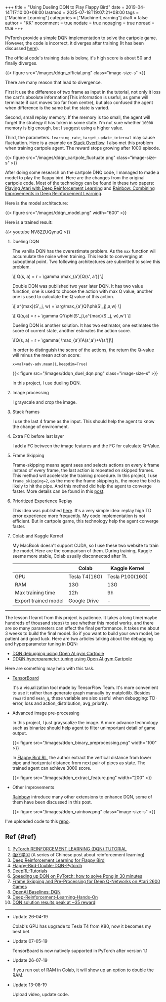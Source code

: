 +++
title = "Using Dueling DQN to Play Flappy Bird"
date = 2019-04-14T17:10:00+08:00
lastmod = 2025-07-18T19:07:21+08:00
tags = ["Machine Learning"]
categories = ["Machine-Learning"]
draft = false
author = "KK"
nocomment = true
nodate = true
nopaging = true
noread = true
+++

PyTorch provide a simple DQN implementation to solve the cartpole game. However, the code is incorrect, it diverges after training (It has been discussed [here](https://discuss.pytorch.org/t/dqn-example-from-pytorch-diverged/4123)).

The official code's training data is below, it's high score is about 50 and finally diverges.

{{< figure src="/images/ddqn_official.png" class="image-size-s" >}}

There are many reason that lead to divergence.

First it use the difference of two frame as input in the tutorial, not only it loss the cart's absolute information(This information is useful, as game will terminate if cart moves too far from centre), but also confused the agent when difference is the same but the state is varied.

Second, small replay memory. If the memory is too small, the agent will forget the strategy it has token in some state. I'm not sure whether `10000` memory is big enough, but I suggest using a higher value.

Third, the parameters. `learning_rate`, `target_update_interval` may cause fluctuation. Here is a example on [Stack Overflow](https://stackoverflow.com/questions/49837204/performance-fluctuates-as-it-is-trained-with-dqn). I also met this problem when training cartpole agent. The reward stops growing after 1000 episode.

{{< figure src="/images/ddqn_cartpole_fluctuate.png" class="image-size-s" >}}

After doing some research on the cartpole DNQ code, I managed to made a model to play the flappy bird. Here are the changes from the original cartpole code. Most of the technology can be found in these two papers: [Playing Atari with Deep Reinforcement Learning](https://arxiv.org/abs/1312.5602) and [Rainbow: Combining Improvements in Deep Reinforcement Learning](https://arxiv.org/abs/1710.02298).

Here is the model architecture:

{{< figure src="/images/ddqn_model.png" width="600" >}}

Here is a trained result:

{{&lt; youtube NV82ZUQynuQ &gt;}}

1.  Dueling DQN

    The vanilla DQN has the overestimate problem. As the `max` function will accumulate the noise when training. This leads to converging at suboptimal point. Two following architectures are submitted to solve this problem.

    \\[ Q(s, a) = r + \gamma \max\_{a'}[Q(s', a')] \\]

    Double DQN was published two year later DQN. It has two value function, one is used to choose the action with max Q value, another one is used to calculate the Q value of this action.

    \\[ a^{max}(S'\_j, w) = \arg\max\_{a'}Q(\phi(S'\_j),a,w) \\]

    \\[ Q(s,a) = r + \gamma Q'(\phi(S'\_j),a^{max}(S'\_j, w),w') \\]

    Dueling DQN is another solution. It has two estimator, one estimates the score of current state, another estimates the action score.

    \\[Q(s, a) = r + \gamma( \max\_{a’}[A(s',a')+V(s')]\\]

    In order to distinguish the score of the actions, the return the Q-value will minus the mean action score:

    `x=val+adv-adv.mean(1,keepdim=True)`

    {{< figure src="/images/ddqn_duel_dqn.png" class="image-size-s" >}}

    In this project, I use dueling DQN.

2.  Image processing

    I grayscale and crop the image.

3.  Stack frames

    I use the last 4 frame as the input. This should help the agent to know the change of environment.

4.  Extra FC before last layer

    I add a FC between the image features and the FC for calculate Q-Value.

5.  Frame Skipping

    Frame-skipping means agent sees and selects actions on every k frame instead of every frame, the last action is repeated on skipped frames. This method will accelerate the training procedure. In this project, I use `frame_skipping=2`, as the more the frame skipping is, the more the bird is likely to hit the pipe. And this method did help the agent to converge faster. More details can be found in this [post](https://danieltakeshi.github.io/2016/11/25/frame-skipping-and-preprocessing-for-deep-q-networks-on-atari-2600-games/).

6.  Prioritized Experience Replay

    This idea was published [here](https://arxiv.org/abs/1511.05952). It's a very simple idea: replay high TD error experience more frequently. My code implementation is not efficient. But in cartpole game, this technology help the agent converge faster.

7.  Colab and Kaggle Kernel

    My MacBook doesn't support CUDA, so I use these two website to train the model. Here are the comparison of them. During training, Kaggle seems more stable, Colab usually disconnected after 1h.

    |                      | Colab         | Kaggle Kernel   |
    |----------------------|---------------|-----------------|
    | GPU                  | Tesla T4(16G) | Tesla P100(16G) |
    | RAM                  | 13G           | 13G             |
    | Max training time    | 12h           | 9h              |
    | Export trained model | Google Drive  | -               |

---

The lesson I learnt from this project is patience. It takes a long time(maybe hundreds of thousand steps) to see whether this model works, and there are so many parameters can effect the final performance. It takes me about 3 weeks to build the final model. So if you want to build your own model, be patient and good luck. Here are two articles talking about the debugging and hyperparameter tuning in DQN:

-   [DQN debugging using Open AI gym Cartpole](https://adgefficiency.com/dqn-debugging/)
-   [DDQN hyperparameter tuning using Open AI gym Cartpole](https://adgefficiency.com/dqn-tuning/)

Here are something may help with this task.

-   [TensorBoard](https://www.tensorflow.org/guide/summaries_and_tensorboard)

    It's a visualization tool made by TensorFlow Team. It's more convenient to use it rather than generate graph manually by matplotlib. Besides `reward` and `mean_q`, these variable are also useful when debugging: TD-error, loss and action_distribution, avg_priority.

-   Advanced image pre-processing

    In this project, I just grayscalize the image. A more advance technology such as binarize should help agent to filter unimportant detail of game output.

    {{< figure src="/images/ddqn_binary_preprocessing.png" width="100" >}}

    In [Flappy Bird RL](https://sarvagyavaish.github.io/FlappyBirdRL/), the author extract the vertical distance from lower pipe and horizontal distance from next pair of pipes as state. The trained agent can achieve 3000 score.

    {{< figure src="/images/ddqn_extract_feature.png" width="200" >}}

<!--listend-->

-   Other Improvements

    [Rainbow](https://arxiv.org/abs/1710.02298) introduce many other extensions to enhance DQN, some of them have been discussed in this post.

    {{< figure src="/images/ddqn_rainbow.png" class="image-size-s" >}}

I've uploaded code to this [repo](https://github.com/bebound/flappy-bird-dqn).


## Ref {#ref}

1.  [PyTorch REINFORCEMENT LEARNING (DQN) TUTORIAL](https://pytorch.org/tutorials/intermediate/reinforcement_q_learning.html)
2.  [强化学习](https://www.cnblogs.com/pinard/category/1254674.html) (A series of Chinese post about reinforcement learning)
3.  [Deep Reinforcement Learning for Flappy Bird](http://cs229.stanford.edu/proj2015/362_report.pdf)
4.  [Flappy-Bird-Double-DQN-Pytorch](https://github.com/ttaoREtw/Flappy-Bird-Double-DQN-Pytorch)
5.  [DeepRL-Tutorials](https://github.com/qfettes/DeepRL-Tutorials)
6.  [Speeding up DQN on PyTorch: how to solve Pong in 30 minutes](https://medium.com/mlreview/speeding-up-dqn-on-pytorch-solving-pong-in-30-minutes-81a1bd2dff55)
7.  [Frame Skipping and Pre-Processing for Deep Q-Networks on Atari 2600 Games](https://danieltakeshi.github.io/2016/11/25/frame-skipping-and-preprocessing-for-deep-q-networks-on-atari-2600-games/)
8.  [OpenAI Baselines: DQN](https://openai.com/blog/openai-baselines-dqn/)
9.  [Deep-Reinforcement-Learning-Hands-On](https://github.com/susantamoh84/Deep-Reinforcement-Learning-Hands-On/)
10. [DQN solution results peak at ~35 reward](https://github.com/dennybritz/reinforcement-learning/issues/30)

---

-   Update 26-04-19

    Colab's GPU has upgrade to Tesla T4 from K80, now it becomes my best bet.

-   Update 07-05-19

    TensorBoard is now natively supported in PyTorch after version 1.1

-   Update 26-07-19

    If you run out of RAM in Colab, it will show up an option to double the RAM.

-   Update 13-08-19

    Upload video, update code.
